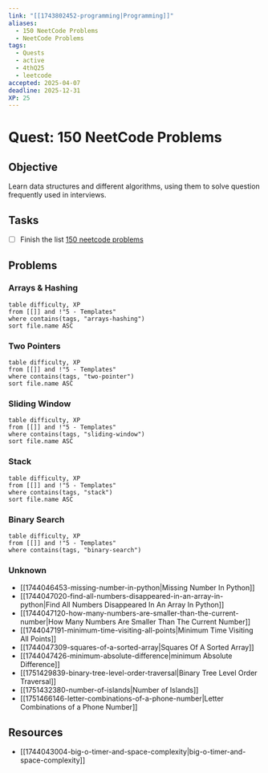 ```yaml
---
link: "[[1743802452-programming|Programming]]"
aliases:
  - 150 NeetCode Problems
  - NeetCode Problems
tags:
  - Quests
  - active
  - 4thQ25
  - leetcode
accepted: 2025-04-07
deadline: 2025-12-31
XP: 25
---
```

# Quest: 150 NeetCode Problems
## Objective
Learn data structures and different algorithms, using them to solve question frequently used in interviews.
## Tasks
- [ ] Finish the list [150 neetcode problems](https://neetcode.io/practice)
## Problems
### Arrays & Hashing
```dataview
table difficulty, XP
from [[]] and !"5 - Templates"
where contains(tags, "arrays-hashing")
sort file.name ASC
```
### Two Pointers
```dataview
table difficulty, XP
from [[]] and !"5 - Templates"
where contains(tags, "two-pointer")
sort file.name ASC
```
### Sliding Window
```dataview
table difficulty, XP
from [[]] and !"5 - Templates"
where contains(tags, "sliding-window")
sort file.name ASC
```
### Stack
```dataview
table difficulty, XP
from [[]] and !"5 - Templates"
where contains(tags, "stack")
sort file.name ASC
```
### Binary Search
```dataview
table difficulty, XP
from [[]] and !"5 - Templates"
where contains(tags, "binary-search")
```
### Unknown
- [[1744046453-missing-number-in-python|Missing Number In Python]]
- [[1744047020-find-all-numbers-disappeared-in-an-array-in-python|Find All Numbers Disappeared In An Array In Python]]
- [[1744047120-how-many-numbers-are-smaller-than-the-current-number|How Many Numbers Are Smaller Than The Current Number]]
- [[1744047191-minimum-time-visiting-all-points|Minimum Time Visiting All Points]]
- [[1744047309-squares-of-a-sorted-array|Squares Of A Sorted Array]]
- [[1744047426-minimum-absolute-difference|minimum Absolute Difference]]
- [[1751429839-binary-tree-level-order-traversal|Binary Tree Level Order Traversal]]
- [[1751432380-number-of-islands|Number of Islands]]
- [[1751466146-letter-combinations-of-a-phone-number|Letter Combinations of a Phone Number]]




## Resources
- [[1744043004-big-o-timer-and-space-complexity|big-o-timer-and-space-complexity]]
